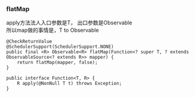 ### flatMap  
apply方法法人入口参数是T， 出口参数是Observable<R>   
所以map做的事情是，T  to Observable<R>  
```
@CheckReturnValue
@SchedulerSupport(SchedulerSupport.NONE)
public final <R> Observable<R> flatMap(Function<? super T, ? extends ObservableSource<? extends R>> mapper) {
    return flatMap(mapper, false);
}

public interface Function<T, R> {
    R apply(@NonNull T t) throws Exception;
}
```

